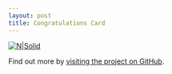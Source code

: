 ```yaml
---
layout: post
title: Congratulations Card
---
```



[![N|Solid](https://flic.kr/p/24wSmQk)](https://github.com/victorianavarro/congratulationsCardApp)


Find out more by [visiting the project on GitHub](https://github.com/victorianavarro/congratulationsCardApp).